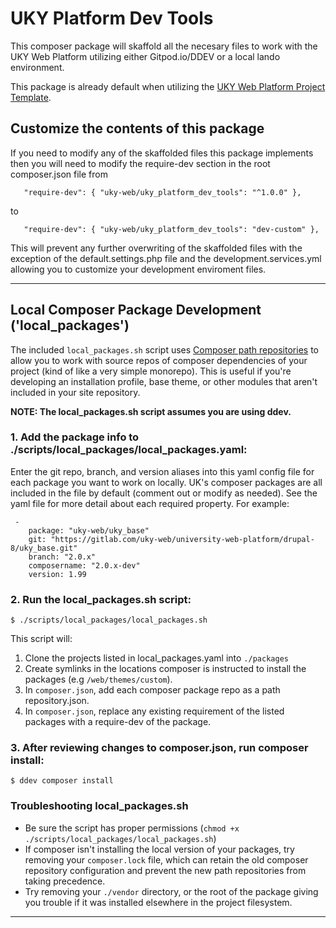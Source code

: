 # UKY Platform Dev Tools

This composer package will skaffold all the necesary files to work with the UKY Web Platform utilizing either Gitpod.io/DDEV or a local lando environment.

This package is already default when utilizing the [UKY Web Platform Project Template](https://gitlab.com/uky-web/university-web-platform/drupal-8/drupal-8-project-template).  


## Customize the contents of this package

If you need to modify any of the skaffolded files this package implements then you will need to modify the require-dev section in the root composer.json file from 

`    "require-dev": {
	"uky-web/uky_platform_dev_tools": "^1.0.0"
    },
`

to 

`    "require-dev": {
	"uky-web/uky_platform_dev_tools": "dev-custom"
    },
`

This will prevent any further overwriting of the skaffolded files with the exception of the default.settings.php file and the development.services.yml allowing you to customize your development enviroment files.




---

## Local Composer Package Development ('local_packages')
The included `local_packages.sh` script uses [Composer path repositories](https://getcomposer.org/doc/05-repositories.md#path) to allow you to work with source repos of composer dependencies of your project (kind of like a very simple monorepo). This is useful if you're developing an installation profile, base theme, or other modules that aren't included in your site repository.

__NOTE: The local_packages.sh script assumes you are using ddev.__

### 1. Add the package info to ./scripts/local_packages/local_packages.yaml:
Enter the git repo, branch, and version aliases into this yaml config file for each package you want to work on locally. UK's composer packages are all included in the file by default (comment out or modify as needed). See the yaml file for more detail about each required property. For example:

```
 -
    package: "uky-web/uky_base"
    git: "https://gitlab.com/uky-web/university-web-platform/drupal-8/uky_base.git"
    branch: "2.0.x"
    composername: "2.0.x-dev"
    version: 1.99
```

### 2. Run the local_packages.sh script:
`$ ./scripts/local_packages/local_packages.sh`

This script will:
1. Clone the projects listed in local_packages.yaml into `./packages`
2. Create symlinks in the locations composer is instructed to install the packages (e.g `/web/themes/custom`).
3. In `composer.json`, add each composer package repo as a path repository.json.
4. In `composer.json`, replace any existing requirement of the listed packages with a require-dev of the package.

### 3. After reviewing changes to composer.json, run composer install:
`$ ddev composer install`


### Troubleshooting local_packages.sh
* Be sure the script has proper permissions (`chmod +x ./scripts/local_packages/local_packages.sh`)
* If composer isn't installing the local version of your packages, try removing your `composer.lock` file, which can retain the old composer repository configuration and prevent the new path repositories from taking precedence.
* Try removing your `./vendor` directory, or the root of the package giving you trouble if it was installed elsewhere in the project filesystem.

---




